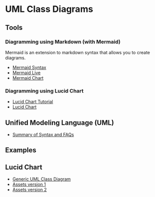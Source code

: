 # UML Class Diagrams

## Tools

### Diagramming using Markdown (with Mermaid)

Mermaid is an extension to markdown syntax that allows you to create diagrams.

- [Mermaid Syntax](https://mermaid.js.org/syntax/classDiagram.html)
- [Mermaid Live](https://mermaid.live/edit#pako:eNqlVFFvmzAQ_iuWn1INokBDIFYUqdvUTdMmVaq0hykvF3whVsHujL2UZelvHxhQSJaHdvUL-O67774727enqeJIGV3JNIey_Cgg01CsJKmXs5A7pc1G5UKRfWtulk_ujRYyIxIKvGBWO4l6aL_RGqqvojTPN2WJ5plA8ymPkHfHRKOGlHVUXsvVb6-GEcD5yPEw4lhPnBma75BbHF0xwpVd553Ow0oOy7sVT8hd9LC-xQLWpdGQmuXyBVW3_KQA_dBlHSpx7GdF_WpAvbD_0f0Fd5jr6vRQOh0PoMEMOTvwmQYHe4uGTyrnFwXsUGTbEwUNdNSa35Lxs7IlnqYU0pAKQb-3IjfnjvKnBY23iP941si1UsXJDXTso4aMNRhvEN4Z-ii3fV0Bx3fk-8vhtWMkVdKAkJ2WgWvxx_f7w7vsbPp62eOKaZJTjxaoCxC8fueudStqtljfYMrqX44bsHXn6hFwqKFgjbqvZEqZ0RY9qpXNtv3GPnIw2A0JyjaQl7X1ESRle_pEWTwdz-dBPA-DKAmnYTT3aEWZH47DOA4nwSSZBrMkmkbxwaO_6z5SNhkn4eR6FoazeRIn10kceRS5MEp_aweTm08uxw8X0ArJdFNNl1-j5Kg_KCsNZVEwO_wFbDB3tw)
- [Mermaid Chart](https://www.mermaidchart.com/)

### Diagramming using Lucid Chart

- [Lucid Chart Tutorial](https://www.youtube.com/watch?v=6XrL5jXmTwM)
- [Lucid Chart](https://www.lucidchart.com/pages)

## Unified Modeling Language (UML)

- [Summary of Syntax and FAQs](https://chatgpt.com/share/682be9a5-3a5c-8000-99d1-c50a07eaf0ec)


## Examples

## Lucid Chart
- [Generic UML Class Diagram](https://lucid.app/lucidchart/520c2e2d-3533-4b54-ae43-0dee1ec82b19/view)
- [Assets version 1](https://lucid.app/lucidchart/f126d093-b7f1-4ca6-ab2b-70df983742bd/view)
- [Assets version 2](https://lucid.app/lucidchart/e7dc7493-14ec-4172-bc5b-750d2b439cdf/view)
